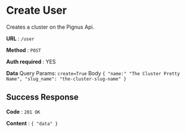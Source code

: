 # Create User

Creates a cluster on the Pignus Api.

**URL** : `/user`

**Method** : `POST`

**Auth required** : YES

**Data**
    Query Params: `create=True`
    Body
    ```
    {
        "name:" "The Cluster Pretty Name",
        "slug_name": "the-cluster-slug-name"
    }
    ```

## Success Response

**Code** : `201 OK`

**Content** : 
    ```
    {
        "data"
    }
    ```
